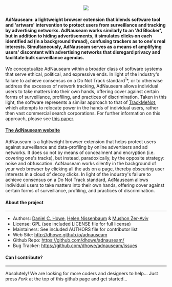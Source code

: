 <div align="center">
  <a href="http://dhowe.github.io/adnauseam">
    <img src="https://raw.githubusercontent.com/dhowe/AdNauseam/master/data/img/ADNAUSEAM_logo_128.png"/>
  </a>
</div>

#### AdNauseam: a lightweight browser extension that blends software tool and 'artware' intervention to protect users from surveillance and tracking by advertising networks. AdNauseam works similarly to an 'Ad Blocker', but in addition to hiding advertisements, it simulates clicks on each identified ad (in a background thread), confusing trackers as to one's real interests. Simultaneously, AdNauseam serves as a means of amplifying users' discontent with advertising networks that disregard privacy and facilitate bulk surveillance agendas.

We conceptualize AdNauseam within a broader class of software systems that serve ethical, political, and expressive ends.  In light of the industry's failure to achieve consensus on a Do Not Track standard<sup>1</sup>*, or to otherwise address the excesses of network tracking,  AdNauseam allows individual users to take matters into their own hands, offering cover against certain forms of surveillance, profiling, and practices of discrimination. Taken in this light, the software represents a similar approach to that of <a href="http://cs.nyu.edu/trackmenot" target="_blank">TrackMeNot</a>, which attempts to relocate power in the hands of individual users, rather then vast commercial search corporations. For further information on this approach, please see <a href="http://cs.nyu.edu/trackmenot/TMN-Howe-Niss08-ch23.pdf" target="_blank">this paper</a>.

#### <a href="http://dhowe.github.io/AdNauseam">The AdNauseam website</a>

AdNauseam is a lightweight browser extension that helps protect users against surveillance and data-profiling by online advertisers and ad networks. It does so not by means of concealment and encryption (i.e. covering one's tracks), but instead, paradoxically, by the opposite strategy: noise and obfuscation. AdNauseam works silently in the background of your web browser by clicking all the ads on a page, thereby obscuring user interests in a cloud of decoy clicks. In light of the industry's failure to achieve consensus on a Do Not Track standard, AdNauseam allows individual users to take matters into their own hands, offering cover against certain forms of surveillance, profiling, and practices of discrimination.

#### About the project
--------

* Authors:          [Daniel C. Howe](http://rednoise.org/~dhowe), [Helen Nissenbaum](https://www.nyu.edu/projects/nissenbaum/) & [Mushon Zer-Aviv](http://mushon.com)
* License:          GPL (see included LICENSE file for full license)
* Maintainers:      See included AUTHORS file for contributor list
* Web Site:         http://dhowe.github.io/adnauseam
* Github Repo:      https://github.com/dhowe/adnauseam/
* Bug Tracker:      https://github.com/dhowe/adnauseam/issues


#### Can I contribute?
--------
Absolutely! We are looking for more coders and designers to help... Just press *Fork* at the top of this github page and get started...
